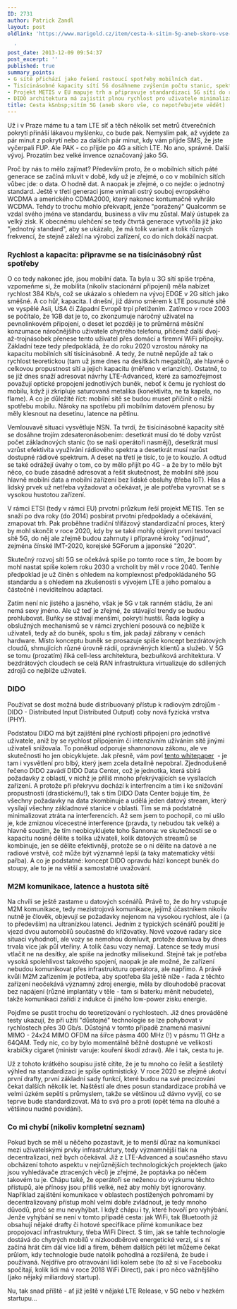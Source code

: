 ```yaml
---
ID: 2731
author: Patrick Zandl
layout: post
oldlink: 'https://www.marigold.cz/item/cesta-k-sitim-5g-aneb-skoro-vse-co-nepotrebujete-vedet

  '
post_date: 2013-12-09 09:54:37
post_excerpt: ''
published: true
summary_points:
- G sítě přichází jako řešení rostoucí spotřeby mobilních dat.
- Tisícinásobné kapacity sítí 5G dosáhneme zvýšením počtu stanic, spektra a efektivity.
- Projekt METIS v EU mapuje trh a připravuje standardizaci 5G sítí do roku 2020.
- DIDO architektura má zajistit plnou rychlost pro uživatele minimalizací interferencí.
title: Cesta k&nbsp;sítím 5G (aneb skoro vše, co nepotřebujete vědět)
---
```


<p>Už i v Praze máme tu a tam LTE síť a těch několik set metrů čtverečních pokrytí přináší lákavou myšlenku, co bude pak. Nemyslím pak, až vyjdete za pár minut z pokrytí nebo za dalších pár minut, kdy vám přijde SMS, že jste vyčerpali FUP. Ale PAK - co přijde po 4G a sítích LTE. No ano, správně. Další vývoj. Prozatím bez velké invence označovaný jako 5G.</p>


<p>Proč by nás to mělo zajímat? Především proto, že o mobilních sítích páté generace se začíná mluvit v době, kdy už je zřejmé, o co v mobilních sítích vůbec jde: o data. O hodně dat. A naopak je zřejmé, o co nejde: o jednotný standard. Ještě v třetí generaci jsme vnímali ostrý souboj evropského WCDMA a amerického CDMA2000, který nakonec kontumačně vyhrálo WCDMA. Tehdy to trochu mohlo překvapit, jenže "poražený" Qualcomm se vzdal svého jména ve standardu, business a vliv mu zůstal. Malý ústupek za velký zisk. K obecnému ulehčení se tedy čtvrtá generace vytvořila již jako "jednotný standard", aby se ukázalo, že má tolik variant a tolik různých frekvencí, že stejně záleží na výrobci zařízení, co do nich dokáží nacpat.</p>


<!--more-->

<h3>Rychlost a kapacita: připravme se na tisícinásobný růst spotřeby</h3>
<p>O co tedy nakonec jde, jsou mobilní data. Ta byla u 3G sítí spíše trpěna, vzpomeňme si, že mobilita (nikoliv stacionární připojení) měla nabízet rychlost 384 Kb/s, což se ukázalo s ohledem na vývoj EDGE v 2G sítích jako směšné. A co hůř, kapacita. I dnešní, již dávno směrem k LTE posunuté sítě ve vyspělé Asii, USA či Západní Evropě trpí přetížením. Zatímco v roce 2003 se počítalo, že 1GB dat je to, co zkonzumuje náročný uživatel na pevnolinkovém připojení, o deset let později je to průměrná měsíční konzumace náročnějšího uživatele chytrého telefonu, přičemž další dvoj-až-trojnásobek přenese tento uživatel přes domácí a firemní WiFi přípojky. Základní teze tedy předpokládá, že do roku 2020 vzrostou nároky na kapacitu mobilních sítí tisícinásobně. A tedy, že nutně nepůjde až tak o rychlost teoretickou (tam už jsme dnes na desítkách megabitů), ale hlavně o celkovou propustnost sítí a jejich kapacitu (měřeno v erlanzích). Ostatně, to se již dnes snaží adresovat návrhy LTE-Advanced, které za samozřejmost považují optické propojení jednotlivých buněk, neboť k čemu je rychlost do mobilu, když ji zkripluje saturovaná metalika (konektivita, ne ta kapela, no flame). A co je důležité říct: mobilní sítě se budou muset přičinit o nižší spotřebu mobilu. Nároky na spotřebu při mobilním datovém přenosu by měly klesnout na desetinu, latence na pětinu.</p>

<p>Vemlouvavě situaci vysvětluje NSN. Ta tvrdí, že tisícinásobné kapacity sítě se dosáhne trojím zdesateronásobením: desetkrát musí do té doby vzrůst počet základnových stanic (to se naši operátoři nasmějí), desetkrát musí vzrůst efektivita využívání rádiového spektra a desetkrát musí narůst dostupné rádiové spektrum. A deset na třetí je tisíc, to je to kouzlo. A odtud se také odrážejí úvahy o tom, co by mělo přijít po 4G - a že by to mělo být něco, co bude zásadně adresovat a řešit skutečnost, že mobilní sítě jsou hlavně mobilní data a mobilní zařízení bez lidské obsluhy (třeba IoT). Hlas a lidský prvek už netřeba vyžadovat a očekávat, je ale potřeba vyrovnat se s vysokou hustotou zařízení.</p>

<p>V rámci ETSI (tedy v rámci EU) prvotní průzkum řeší projekt METIS. Ten se snaží po dva roky (do 2014) posbírat prvotní předpoklady a očekávání, zmapovat trh. Pak proběhne tradiční třífázový standardizační proces, který by mohl skončit v roce 2020, kdy by se také mohly objevit první testovací sítě 5G, do něj ale zřejmě budou zahrnuty i přípravné kroky "odjinud", zejména čínské IMT-2020, korejské 5GForum a japonské "2020".</p>

<p>Skutečný rozvoj sítí 5G se očekává spíše po tomto roce s tím, že boom by mohl nastat spíše kolem roku 2030 a vrcholit by měl v roce 2040. Tenhle předpoklad je už činěn s ohledem na komplexnost předpokládaného 5G standardu a s ohledem na zkušenosti s vývojem LTE a jeho pomalou a částečně i neviditelnou adaptací.</p>

<p>Zatím není nic jistého a jasného, však je 5G v tak ranném stádiu, že ani nemá sexy jméno. Ale už teď je zřejmé, že stávající trendy se budou prohlubovat. Buňky se stávají menšími, pokrytí hustší. Řada logiky a obslužných mechanismů se v rámci zrychlení posouvá co nejblíže k uživateli, tedy až do buněk, spolu s tím, jak padají zábrany v cenách hardware. Místo konceptu buněk se prosazuje spíše koncept bezdrátových cloudů, shrnujících různé úrovně rádií, oprávněných klientů a služeb. V 5G se tomu (prozatím) říká cell-less architektura, bezbuňková architektura. V bezdrátových cloudech se celá RAN infrastruktura virtualizuje do sdílených zdrojů co nejblíže uživateli.</p>

<h3>DIDO</h3>
<p>Používat se dost možná bude distribuovaný přístup k radiovým zdrojům - DIDO - Distributed Input Distributed Output) coby nová fyzická vrstva (PHY).</p>

<p>Podstatou DIDO má být zajištění plné rychlosti připojení pro jednotlivé uživatele, aniž by se rychlost připojením či intenzivním užíváním sítě jinými uživateli snižovala. To poněkud odporuje shannonovu zákonu, ale ve skutečnosti ho jen obicyklujete. Jak přesně, vám poví <a href="http://www.rearden.com/DIDO/DIDO_White_Paper_110727.pdf">tento whitepaper</a>  - je tam i vysvětlení pro blbý, který jsem zcela detailně nepobral. Zjednodušeně řečeno DIDO zavádí DIDO Data Center, což je jednotka, která sbírá požadavky z oblastí, v nichž je příliš mnoho překrývajících se vysílacích zařízení. A protože při překryvu dochází k interfrencím a tím i ke snižování propustnosti (drastickému!), tak s tím DIDO Data Center bojuje tím, že všechny požadavky na data zkombinuje a udělá jeden datový stream, který vysílají všechny základnové stanice v oblasti. Tím se má podstatně minimalizovat ztráta na interferencích. Až sem jsem to pochopil, co mi ušlo je, kde zmiznou vícecestné interference (pravda, ty nebudou tak velké) a hlavně soudím, že tím neobicyklujete toho Šannona: ve skutečnosti se o kapacitu nosné dělíte s tolika uživateli, kolik datových streamů se kombinuje, jen se dělíte efektivněji, protože se o ni dělíte na datové a ne radiové vrstvě, což může být významně lepší (a taky matematicky větší pařba). A co je podstatné: koncept DIDO opravdu hází koncept buněk do stoupy, ale to je na větší a samostatné uvažování.</p>

<h3>M2M komunikace, latence a hustota sítě</h3>
<p>Na chvíli se ještě zastame u datových scénářů. Právě to, že do hry vstupuje M2M komunikace, tedy mezistrojová komunikace, jejímž účastníkem nikoliv nutně je člověk, objevují se požadavky nejenom na vysokou rychlost, ale i (a to především) na ultranízkou latenci. Jedním z typických scénářů použití je vjezd dvou automobilů součastně do křižovatky. Nové vozové radary sice situaci vyhodnotí, ale vozy se nemohou domluvit, protože domluva by dnes trvala více jak půl vteřiny. A tolik času vozy nemají. Latence se tedy musí vtlačit ne na desítky, ale spíše na jednotky milisekund. Stejně tak je potřeba vysoká spolehlivost takového spojení, naopak je ale možné, že zařízení nebudou komunikovat přes infrastrukturu operátora, ale napřímo. A právě kvůli M2M zařízením je potřeba, aby spotřeba šla ještě níže - řada z těchto zařízení neočekává významný zdroj energie, měla by dlouhodobě pracovat bez napájení (různé implantáty v těle - tam si baterku měnit nebudete), takže komunikaci zařídí z indukce či jiného low-power zisku energie.</p>

<p>Pojďme se pustit trochu do teoretizování o rychlostech. Již dnes prováděné testy ukazují, že při užití "důstojné" technologie se lze pohybovat v rychlostech přes 30 Gb/s. Důstojná v tomto případě znamená masivní MIMO - 24x24 MIMO OFDM na šířce pásma 400 MHz (!) v pásmu 11 GHz a 64QAM. Tedy nic, co by bylo momentálně běžně dostupné ve velikosti krabičky cigaret (ministr varuje: kouření škodí zdraví). Ale i tak, cesta tu je.</p>

<p>Už z tohoto krátkého soupisu jistě cítíte, že je tu mnoho co řešit a šestiletý výhled na standardizaci je spíše optimistický. V roce 2020 se zřejmě ukotví první drafty, první základní sady funkcí, které budou na své precizování čekat dalších několik let. Naštěstí ale dnes posun standardizace probíhá ve velmi úzkém sepětí s průmyslem, takže se většinou už dávno vyvíjí, co se teprve bude standardizovat. Má to svá pro a proti (opět téma na dlouhé a většinou nudné povídání).</p>

<h3>Co mi chybí (nikoliv kompletní seznam)</h3>
<p>Pokud bych se měl u něčeho pozastavit, je to menší důraz na komunikaci mezi uživatelskými prvky infrastruktury, tedy významnější tlak na decentralizaci, než bych očekával. Již z LTE-Advanced a současného stavu obcházení tohoto aspektu v nejrůznějších technologických projektech (jako jsou vyhledávače ztracených věcí) je zřejmé, že poptávka po něčem takovém tu je. Chápu také, že operátoři se neženou do výzkumu těchto přístupů, ale přínosy jsou příliš velké, než aby mohly být ignorovány. Například zajištění komunikace v oblastech postižených pohromami by decentralizovaný přístup mohl velmi dobře zvládnout, je tedy mnoho důvodů, proč se mu nevyhýbat. I když chápu i ty, které hovoří pro vyhýbání. Jenže vyhýbání se není v tomto případě cesta: jak WiFi, tak Bluetooth již obsahují nějaké drafty či hotové specifikace přímé komunikace bez propojovací infrastruktury, třeba WiFi Direct. S tím, jak se tahle technologie dostává do chytrých mobilů v nízkoodběrové energetické verzi, si s ní začíná hrát čím dál více lidí a firem, během dalších pěti let můžeme čekat průlom, kdy technologie bude natolik pohodlná a rozšířená, že bude i používaná. Nejdříve pro otravování lidí kolem sebe (to až si ve Facebooku spočítají, kolik lidí má v roce 2018 WiFi Direct), pak i pro něco vážnějšího (jako nějaký miliardový startup).</p>

<p>Nu, tak snad příště - ať již ještě v nějaké LTE Release, v 5G nebo v hezkém startupu...</p>